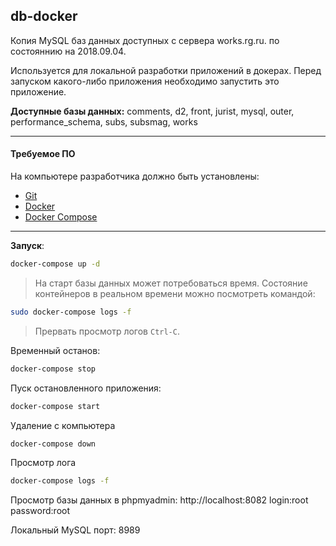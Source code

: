 db-docker
---------

Копия MySQL  баз данных доступных с сервера works.rg.ru.
по состояннию на 2018.09.04.


Используется для локальной разработки приложений в докерах.
Перед запуском какого-либо приложения необходимо запустить это приложение.


**Доступные базы данных:** 
comments, d2, front, jurist, mysql, outer, performance_schema, subs, subsmag, works

----------

#### Требуемое ПО
На компьютере разработчика должно быть установлены:
* [Git](https://git-scm.com/downloads)
* [Docker](https://docs.docker.com/engine/installation/)
* [Docker Compose](https://docs.docker.com/compose/install/)


--------------------------

**Запуск**:

```sh
docker-compose up -d
```

> На старт базы данных может потребоваться время. Состояние контейнеров в реальном времени можно посмотреть командой:
```sh
sudo docker-compose logs -f 
```
> Прервать просмотр логов `Ctrl-C`.



Временный останов:
```sh
docker-compose stop
```


Пуск остановленного приложения:
```sh
docker-compose start
```


Удаление с компьютера
```sh
docker-compose down
```


Просмотр лога
```sh
docker-compose logs -f
```


Просмотр базы данных в phpmyadmin:
http://localhost:8082
login:root
password:root




Локальный MySQL порт: 8989

 




